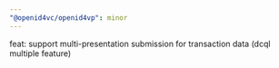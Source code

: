 ```yaml
---
"@openid4vc/openid4vp": minor
---
```


feat: support multi-presentation submission for transaction data (dcql multiple feature)
